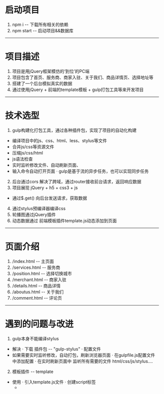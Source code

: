 # 启动项目1. npm i -- 下载所有相关的依赖2. npm start -- 启动项目&&数据库--------------# 项目描述1. 项目是用jQuery框架模仿的‘到位’的PC端2. 项目包含了首页、服务商、商家入驻、关于我们、商品详情页、选择地址等3. 搭建了一个后台模拟真实的数据 4. 通过使用jQuery + 前端的template模板 + gulp打包工具等来开发项目-----------------# 技术选型1. gulp构建化打包工具，通过各种插件包，实现了项目的自动化构建  * 编译项目中的js、css、html、less、stylus等文件  * 合并js/css等资源文件  * 压缩js/css/html  * js语法检查  * 实时监听修改文件、自动刷新页面、  * 输入命令自动打开页面  · gulp是基于流的异步任务，也可以实现同步任务2. 后台通过cors 解决了跨域，通过router接收前台请求，返回响应数据3. 项目展现 jQuery + h5 + css3 + js  * 通过$.get() 向后台发送请求，获取数据4. 通过stylus预编译器编译css5. 轮播图通过jQuery插件6. 动态数据通过 前端模板插件template.js动态添加到页面---------# 页面介绍1. /index.html -- 主页面2. /services.html -- 服务商3. /position.html -- 选择切换城市4. /merchant.html -- 商家入驻5. /details.html -- 商品详情6. /aboutus.html -- 关于我们7. /comment.html -- 评论页--------# 遇到的问题与改进1. gulp本身不能编译stylus  * 解决    · 下载 插件包 -- "gulp-stylus"    · 配置文件  * 如果需要实时监听修改，自动打包，刷新浏览器页面    · 在gulpfile.js配置文件中添加配置    · 在实时刷新页面中 监听所有需要的文件 html/css/js/stylus....2. 模板插件 -- template  * 使用    · 引入template.js文件     · 创建script标签      + <script type="text/html" id=’‘> --> id is necessary    · 使用      + template('id_name','data') --> id_name and data    · 语法      · 遍历数据        + 开头 -- {{each data}} // {{each data as item index}}        + 结尾 -- {{/each}}        + 数据 -- $value // item      · 判断语句        + 开头 -- {{if xx==xx }}        + 结尾 -- {{/if}}      · 使用数据        + {{传入当前模板的数据}}       · src -- src={{data}}    · 语法与ejs类似，将html和js混合在一起最后添加到页面中    ·   * 遇到的问题    渲染到页面上的元素获取不到？    * 原因      在模板引擎没有渲染完成之后就对DOM元素进行了操作    * 解决      const content = template('模板ID',data)      body.innerHTML = content      3. jQuery语法  * $.get(url,callBack) // $.post(url,callBack) // $.ajax()    - 发送ajax请求  * $('').children     - 获取所有的子级  * scrollTop()    - 获取鼠标滚动的距离  * outHeight     - 获取包含外边框的高度  * innerHeight    - 获取不包含边框的高度  * $(window).scroll()    - 监听鼠标滚动的事件4. html  * 由于开发时是使用gulp打包工具的所以，文件路径需要以dist文件的路径将文件引入   * 获取url中携带的请求参数    · const urlinfo=window.location.href; //获取当前页面的url      const len=urlinfo.length;//获取url的长度      const offset=urlinfo.indexOf("?");//设置参数字符串开始的位置      const newsidinfo=urlinfo.substr(offset,len)//取出参数字符串 这里会获得类似“id=1”这样的字符串      const newsids=newsidinfo.split("=");//对获得的参数字符串按照“=”进行分割      const newsid=decodeURI(newsids[1]);//得到参数值      const newsname=newsids[0];//得到参数名字    · 如果有中文的话需要解码  * 轮播图的使用    · go ’jq22.com‘ find resouce  * 网页头部图标     · <link rel="icon" href="图片路径" type='image/x-icon'>     · 图片格式必须是ico  * 注意引入js的时候的顺序5. css  * text-decoration line-through     - 中划线 -- 使用场景 可以使用在旧价格上面将其划掉    6. 待解决  跳转到新页面7. 分页效果  后台    点一次发一次    数据多  前台    一次接收回来    数据少1. $pages[page].addClass('active') -- 错误    因为addClass是jQuery的方法    $pages.eq(page).addClass('active')2. page >= ($pages.length-1)3. 分页器后台分页器效果  后台接收查询字符串中的page数据  然后通过这个数据 返回固定数量的数据  下面的导航数字应该也是由后台数据遍历生成的   但是 模板生成的东西js不能直接获取dom 暂时未找到解决办法--前台分页器效果  从后台获取全部的数据data  data是个数组，进行截取，通过index通过jQuery的发送ajax请求的方式接收到后台的数据，然后通过前端的模板templata.js渲染到页面上